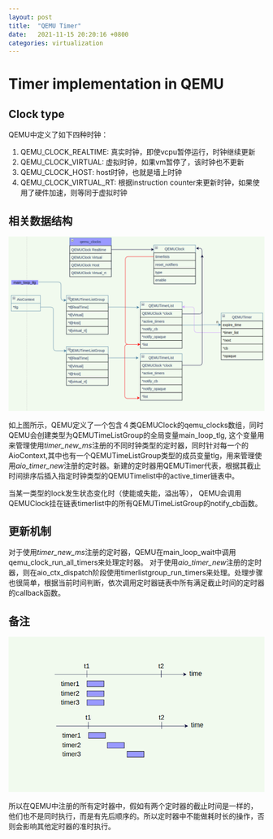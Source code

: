 ```yaml
---
layout: post
title:  "QEMU Timer"
date:   2021-11-15 20:20:16 +0800
categories: virtualization 
---
```


# Timer implementation in QEMU

## Clock type
QEMU中定义了如下四种时钟：
1. QEMU_CLOCK_REALTIME: 真实时钟，即使vcpu暂停运行，时钟继续更新
2. QEMU_CLOCK_VIRTUAL: 虚拟时钟，如果vm暂停了，该时钟也不更新
3. QEMU_CLOCK_HOST: host时钟，也就是墙上时钟
4. QEMU_CLOCK_VIRTUAL_RT: 根据instruction counter来更新时钟，如果使用了硬件加速，则等同于虚拟时钟

## 相关数据结构
![1](/assets/qemu/qemu_timer.png)

如上图所示，QEMU定义了一个包含４类QEMUClock的qemu_clocks数组，同时QEMU会创建类型为QEMUTimeListGroup的全局变量main_loop_tlg, 这个变量用来管理使用*timer_new_ms*注册的不同时钟类型的定时器，同时针对每一个的AioContext,其中也有一个QEMUTimeListGroup类型的成员变量tlg，用来管理使用*aio_timer_new*注册的定时器。新建的定时器用QEMUTimer代表，根据其截止时间排序后插入指定时钟类型的QEMUTimelist中的active_timer链表中。

当某一类型的lock发生状态变化时（使能或失能，溢出等）， QEMU会调用QEMUClock挂在链表timerlist中的所有QEMUTimeListGroup的notify_cb函数。

## 更新机制
对于使用*timer_new_ms*注册的定时器，QEMU在main_loop_wait中调用qemu_clock_run_all_timers来处理定时器。 对于使用*aio_timer_new*注册的定时器，则在aio_ctx_dispatch阶段使用timerlistgroup_run_timers来处理。处理步骤也很简单，根据当前时间判断，依次调用定时器链表中所有满足截止时间的定时器的callback函数。

## 备注
![2](/assets/qemu/qemu_timer2.png)

所以在QEMU中注册的所有定时器中，假如有两个定时器的截止时间是一样的，他们也不是同时执行，而是有先后顺序的。所以定时器中不能做耗时长的操作，否则会影响其他定时器的准时执行。